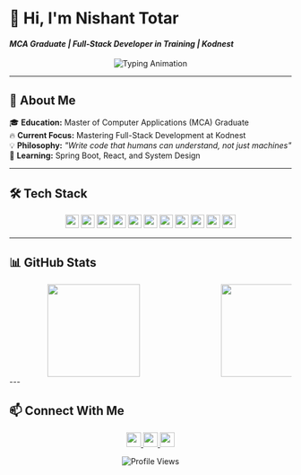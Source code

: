 # 👋 Hi, I'm Nishant Totar  
#### *MCA Graduate | Full-Stack Developer in Training | Kodnest*

<div align="center">
  
  ![Typing Animation](https://readme-typing-svg.demolab.com?font=Fira+Code&size=14&duration=3000&pause=1000&color=58a6ff&width=350&lines=Clean+Code+Advocate;Spring+Boot+Learner;React+Enthusiast;Problem+Solver)
  
</div>

---

## 🚀 **About Me**

🎓 **Education:** Master of Computer Applications (MCA) Graduate  
🔥 **Current Focus:** Mastering Full-Stack Development at Kodnest  
💡 **Philosophy:** *"Write code that humans can understand, not just machines"*  
🌱 **Learning:** Spring Boot, React, and System Design 

---

## 🛠️ **Tech Stack**
<p align="center">
  <!-- Languages -->
  <img src="https://img.shields.io/badge/Java-ED8B00?logo=openjdk&logoColor=white" height="24">
  <img src="https://img.shields.io/badge/Python-3776AB?logo=python&logoColor=white" height="24">
  <img src="https://img.shields.io/badge/JavaScript-F7DF1E?logo=javascript&logoColor=black" height="24">
  
  <!-- Web -->
  <img src="https://img.shields.io/badge/HTML5-E34F26?logo=html5&logoColor=white" height="24">
  <img src="https://img.shields.io/badge/CSS3-1572B6?logo=css3&logoColor=white" height="24">
  <img src="https://img.shields.io/badge/React-20232A?logo=react&logoColor=61DAFB" height="24">
  <img src="https://img.shields.io/badge/Django-092E20?logo=django&logoColor=white" height="24">
  
  <!-- Tools -->
  <img src="https://img.shields.io/badge/MySQL-4479A1?logo=mysql&logoColor=white" height="24">
  <img src="https://img.shields.io/badge/Git-F05032?logo=git&logoColor=white" height="24">
  <img src="https://img.shields.io/badge/VS_Code-007ACC?logo=visual-studio-code&logoColor=white" height="24">
  <img src="https://img.shields.io/badge/Postman-FF6C37?logo=postman&logoColor=white" height="24">
</p>

---

## 📊 **GitHub Stats**
<div align="center" style="display: flex; justify-content: space-between; gap: 10px; width: 100%; overflow-x: auto;">

  <!-- Stats Card -->
  <img height="165" style="min-width: 300px" src="https://github-readme-stats.vercel.app/api?username=nstotar&show_icons=true&theme=radical&hide_border=true&count_private=true&include_all_commits=true&hide_title=true">
  
  <!-- Languages Card -->
  <img height="165" style="min-width: 300px" src="https://github-readme-stats.vercel.app/api/top-langs/?username=nstotar&layout=compact&theme=radical&hide_border=true&langs_count=6">
  
  <!-- Streak Card -->
  <img height="165" style="min-width: 300px" src="https://streak-stats.demolab.com?user=nstotar&theme=radical&hide_border=true&date_format=j%20M%5B%20Y%5D">
  
</div>
---

## 📫 **Connect With Me**
<p align="center">
  <a href="https://linkedin.com/in/nstotar">
    <img src="https://img.shields.io/badge/-LinkedIn-0077B5?logo=linkedin&logoColor=white" height="26">
  </a>
  <a href="mailto:nstotar@gmail.com">
    <img src="https://img.shields.io/badge/-Gmail-D14836?logo=gmail&logoColor=white" height="26">
  </a>
  <a href="https://nstotar.github.io/NishPortfolio/">
    <img src="https://img.shields.io/badge/-Portfolio-FF7139?logo=firefox&logoColor=white" height="26">
  </a>
</p>

<div align="center">
  
  ![Profile Views](https://komarev.com/ghpvc/?username=nstotar&label=Profile+Views&color=blueviolet&style=flat)

</div>
